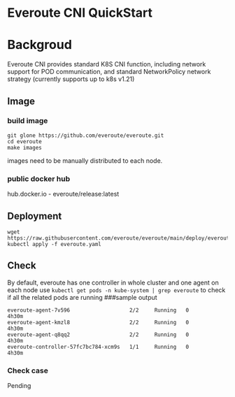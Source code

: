 # Everoute CNI QuickStart

# Backgroud
Everoute CNI provides standard K8S CNI function, 
including network support for POD communication,
and standard NetworkPolicy network strategy (currently supports up to k8s v1.21)

## Image
### build image
```shell
git glone https://github.com/everoute/everoute.git
cd everoute
make images
```
images need to be manually distributed to each node.

### public docker hub
hub.docker.io - everoute/release:latest

## Deployment
```shell
wget https://raw.githubusercontent.com/everoute/everoute/main/deploy/everoute.yaml
kubectl apply -f everoute.yaml
```

## Check
By default, everoute has one controller in whole cluster and one agent on each node
use `kubectl get pods -n kube-system | grep everoute` to check if all the related pods are running
###sample output
```text
everoute-agent-7v596                   2/2     Running   0          4h30m
everoute-agent-kmzl8                   2/2     Running   0          4h30m
everoute-agent-q8qq2                   2/2     Running   0          4h30m
everoute-controller-57fc7bc784-xcm9s   1/1     Running   0          4h30m
```
### Check case
Pending